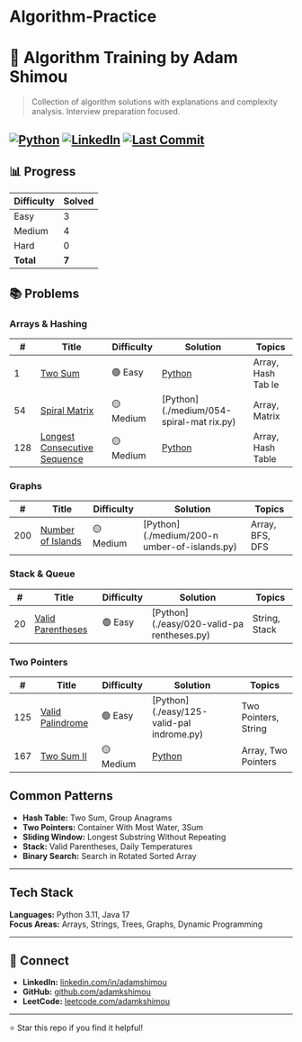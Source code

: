 # Algorithm-Practice
# 🚀 Algorithm Training by Adam Shimou

> Collection of algorithm solutions with explanations and complexity analysis. Interview preparation focused.

[![Python](https://img.shields.io/badge/Python-3.11-3776AB?style=for-the-badge&logo=python&logoColor=white)](https://www.python.org/)
[![LinkedIn](https://img.shields.io/badge/LinkedIn-adamshimou-0077B5?style=for-the-badge&logo=linkedin&logoColor=white)](https://linkedin.com/in/adamshimou)
[![Last Commit](https://img.shields.io/github/last-commit/adamkshimou/algorithm-training?style=for-the-badge)](https://github.com/adamkshimou/algorithm-training)
---
## 📊 Progress

| Difficulty | Solved |
|-----------|--------| 
| Easy      | 3     |  
| Medium    | 4     |  
| Hard      | 0     |  
| **Total** | **7** |  

## 📚 Problems


### Arrays & Hashing
| # | Title | Difficulty | Solution | Topics |
|---|-------|-----------|----------|--------|
| 1 | [Two Sum](./easy/001-two-sum.md) | 🟢 Easy | [Python](./easy/001-two-sum.py) | Array, Hash Tab le |
| 54 | [Spiral Matrix](./medium/054-spiral-matrix.md) | 🟡 Medium | [Python](./medium/054-spiral-mat rix.py) | Array, Matrix |
| 128 | [Longest Consecutive Sequence](./medium/128-longest-consecutive-sequence.md) | 🟡 Medium | [ Python](./medium/128-longest-consecutive-sequence.py) | Array, Hash Table |

### Graphs
| # | Title | Difficulty | Solution | Topics |
|---|-------|-----------|----------|--------|
| 200 | [Number of Islands](./medium/200-number-of-islands.md) | 🟡 Medium | [Python](./medium/200-n umber-of-islands.py) | Array, BFS, DFS |

### Stack & Queue
| # | Title | Difficulty | Solution | Topics |
|---|-------|-----------|----------|--------|
| 20 | [Valid Parentheses](./easy/020-valid-parentheses.md) | 🟢 Easy | [Python](./easy/020-valid-pa rentheses.py) | String, Stack |

### Two Pointers
| # | Title | Difficulty | Solution | Topics |
|---|-------|-----------|----------|--------|
| 125 | [Valid Palindrome](./easy/125-valid-palindrome.md) | 🟢 Easy | [Python](./easy/125-valid-pal indrome.py) | Two Pointers, String |
| 167 | [Two Sum II](./medium/167-two-sum-ii.md) | 🟡 Medium | [Python](./medium/167-two-sum-ii.py)  | Array, Two Pointers |

##  Common Patterns

- **Hash Table:** Two Sum, Group Anagrams
- **Two Pointers:** Container With Most Water, 3Sum
- **Sliding Window:** Longest Substring Without Repeating
- **Stack:** Valid Parentheses, Daily Temperatures
- **Binary Search:** Search in Rotated Sorted Array

---

##  Tech Stack

**Languages:** Python 3.11, Java 17  
**Focus Areas:** Arrays, Strings, Trees, Graphs, Dynamic Programming

---

## 🤝 Connect

- **LinkedIn:** [linkedin.com/in/adamshimou](https://linkedin.com/in/adamshimou)
- **GitHub:** [github.com/adamkshimou](https://github.com/adamkshimou)
- **LeetCode:** [leetcode.com/adamkshimou](https://leetcode.com/adamkshimou)

---

⭐ Star this repo if you find it helpful!

